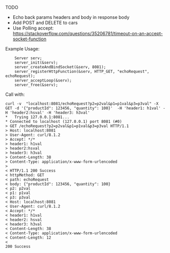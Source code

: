 TODO 

* Echo back params headers and body in response body
* Add POST and DELETE to cars
* Use Polling accept: https://stackoverflow.com/questions/35206781/timeout-on-an-accept-socket-function

Example Usage:
```
    Server serv;
    server_init(&serv);
    server_createAndBindSocket(&serv, 8081);
    server_registerHttpFunction(&serv, HTTP_GET, "echoRequest", echoRequest);
    server_acceptLoop(&serv);
    server_free(&serv);
```
Call with:
```
curl -v  "localhost:8081/echoRequest?p2=p2val&p1=p1val&p3=p3val" -X GET -d '{"productId": 123456, "quantity": 100}'  -H 'header1: h1val' -H 'header2:hsval' -H 'header3: h3val'
*   Trying 127.0.0.1:8081...
* Connected to localhost (127.0.0.1) port 8081 (#0)
> GET /echoRequest?p2=p2val&p1=p1val&p3=p3val HTTP/1.1
> Host: localhost:8081
> User-Agent: curl/8.1.2
> Accept: */*
> header1: h1val
> header2:hsval
> header3: h3val
> Content-Length: 38
> Content-Type: application/x-www-form-urlencoded
>
< HTTP/1.1 200 Success
< httpMethod: GET
< path: echoRequest
< body: {"productId": 123456, "quantity": 100}
< p2: p2val
< p1: p1val
< p3: p3val
< Host: localhost:8081
< User-Agent: curl/8.1.2
< Accept: */*
< header1: h1val
< header2: hsval
< header3: h3val
< Content-Length: 38
< Content-Type: application/x-www-form-urlencoded
< Content-Length: 12
<
200 Success
```